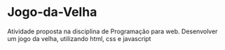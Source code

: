 # Jogo-da-Velha
Atividade proposta na disciplina de Programação para web. Desenvolver um jogo da velha, utilizando html, css e javascript
